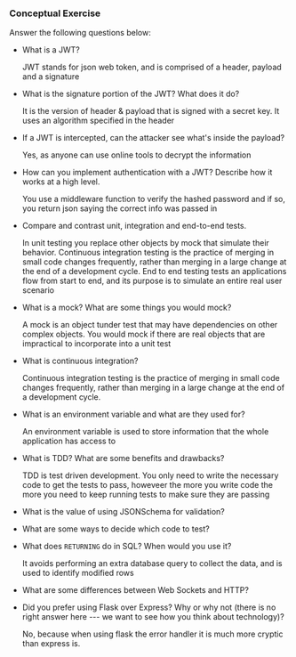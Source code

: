 ### Conceptual Exercise

Answer the following questions below:

- What is a JWT?

	JWT stands for json web token, and is comprised of a header, payload and a signature

- What is the signature portion of the JWT?  What does it do?

	It is the version of header & payload that is signed with a secret key. It uses an algorithm specified in the header

- If a JWT is intercepted, can the attacker see what's inside the payload?

	Yes, as anyone can use online tools to decrypt the information

- How can you implement authentication with a JWT?  Describe how it works at a high level.

	You use a middleware function to verify the hashed password and if so, you return json saying the correct info was passed in

- Compare and contrast unit, integration and end-to-end tests.

	In unit testing you replace other objects by mock that simulate their behavior. Continuous integration testing is the practice of merging in small code changes frequently, rather than merging in a large change at the end of a development cycle. End to end testing tests an applications flow from start to end, and its purpose is to simulate an entire real user scenario

- What is a mock? What are some things you would mock?

	A mock is an object tunder test that may have dependencies on other complex objects. You would mock if there are real objects that are impractical to incorporate into a unit test

- What is continuous integration?

	Continuous integration testing is the practice of merging in small code changes frequently, rather than merging in a large change at the end of a development cycle.

- What is an environment variable and what are they used for?

	An environment variable is used to store information that the whole application has access to

- What is TDD? What are some benefits and drawbacks?

	TDD is test driven development. You only need to write the necessary code to get the tests to pass, howeveer the more you write code the more you need to keep running tests to make sure they are passing

- What is the value of using JSONSchema for validation?

- What are some ways to decide which code to test?
	
- What does `RETURNING` do in SQL? When would you use it?

	It avoids performing an extra database query to collect the data, and is used to identify modified rows

- What are some differences between Web Sockets and HTTP?

	

- Did you prefer using Flask over Express? Why or why not (there is no right
  answer here --- we want to see how you think about technology)?

	No, because when using flask the error handler it is much more cryptic than express is.
